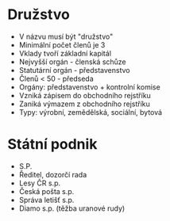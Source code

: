 # Družstvo
- V názvu musí být "družstvo"
- Minimální počet členů je 3
- Vklady tvoří základní kapitál
- Nejvyšší orgán - členská schůze
- Statutární orgán - představenstvo
- Členů < 50 - předseda
- Orgány: představenstvo + kontrolní komise
- Vzniká zápisem do obchodního rejstříku
- Zaniká výmazem z obchodního rejstříku
- Typy: výrobní, zemědělská, sociální, bytová

# Státní podnik
- S.P.
- Ředitel, dozorčí rada
- Lesy ČR s.p.
- Česká pošta s.p.
- Správa letišť s.p.
- Diamo s.p. (těžba uranové rudy)
